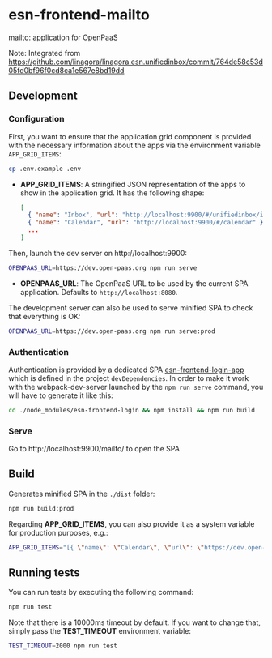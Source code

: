 # esn-frontend-mailto

mailto: application for OpenPaaS

Note: Integrated from https://github.com/linagora/linagora.esn.unifiedinbox/commit/764de58c53d05fd0bf96f0cd8ca1e567e8bd19dd

## Development

### Configuration

First, you want to ensure that the application grid component is provided with the necessary information about the apps via the environment variable `APP_GRID_ITEMS`:

```sh
cp .env.example .env
```

- **APP_GRID_ITEMS**: A stringified JSON representation of the apps to show in the application grid. It has the following shape:
  ```json
  [
    { "name": "Inbox", "url": "http://localhost:9900/#/unifiedinbox/inbox" },
    { "name": "Calendar", "url": "http://localhost:9900/#/calendar" },
    ...
  ]
  ```

Then, launch the dev server on http://localhost:9900:

```sh
OPENPAAS_URL=https://dev.open-paas.org npm run serve
```

- **OPENPAAS_URL**: The OpenPaaS URL to be used by the current SPA application. Defaults to `http://localhost:8080`.

The development server can also be used to serve minified SPA to check that everything is OK:

```sh
OPENPAAS_URL=https://dev.open-paas.org npm run serve:prod
```

### Authentication

Authentication is provided by a dedicated SPA [esn-frontend-login-app](https://github.com/OpenPaaS-Suite/esn-frontend-login) which is defined in the project `devDependencies`.
In order to make it work with the webpack-dev-server launched by the `npm run serve` command, you will have to generate it like this:

```sh
cd ./node_modules/esn-frontend-login && npm install && npm run build
```

### Serve

Go to http://localhost:9900/mailto/ to open the SPA

## Build

Generates minified SPA in the `./dist` folder:

```sh
npm run build:prod
```

Regarding **APP_GRID_ITEMS**, you can also provide it as a system variable for production purposes, e.g.:

```sh
APP_GRID_ITEMS="[{ \"name\": \"Calendar\", \"url\": \"https://dev.open-paas.org/calendar/\" }, { \"name\": \"Contacts\", \"url\": \"https://dev.open-paas.org/contacts/\" }, { \"name\": \"Inbox\", \"url\": \"http://dev.open-paas.org/inbox/\" }, { \"name\": \"Admin\", \"url\": \"https://dev.open-paas.org/admin/\" }, { \"name\": \"LinShare\", \"url\": \"https://user.linshare-4-0.integration-linshare.org/\" }]" npm run build:prod
```

## Running tests

You can run tests by executing the following command:

```sh
npm run test
```

Note that there is a 10000ms timeout by default. If you want to change that, simply pass the **TEST_TIMEOUT** environment variable:

```sh
TEST_TIMEOUT=2000 npm run test
```
